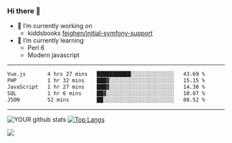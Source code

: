 ### Hi there 👋

- 🔭 I’m currently working on
  - kiddsbooks [feighen/initial-symfony-support](https://github.com/noondaysun/kiddsbooks.com/tree/feighen/initial-symfony-support)
- 🌱 I’m currently learning
  - Perl 6
  - Modern javascript

---
<!--START_SECTION:waka-->

```txt
Vue.js       4 hrs 27 mins   ███████████░░░░░░░░░░░░░░   43.69 %
PHP          1 hr 32 mins    ███▓░░░░░░░░░░░░░░░░░░░░░   15.15 %
JavaScript   1 hr 27 mins    ███▓░░░░░░░░░░░░░░░░░░░░░   14.30 %
SQL          1 hr 6 mins     ██▓░░░░░░░░░░░░░░░░░░░░░░   10.87 %
JSON         52 mins         ██░░░░░░░░░░░░░░░░░░░░░░░   08.52 %
```

<!--END_SECTION:waka-->
---
![YOUR github stats](https://github-readme-stats.vercel.app/api?username=noondaysun&show_icons=true&theme=onedark) [![Top Langs](https://github-readme-stats.vercel.app/api/top-langs/?username=noondaysun&layout=compact&theme=onedark)](https://github.com/anuraghazra/github-readme-stats)

[<img src="https://img.shields.io/badge/linkedin-%230077B5.svg?&style=for-the-badge&logo=linkedin&logoColor=white" />](https://www.linkedin.com/in/feighen-oosterbroek-9630a514a/)

<!--
**noondaysun/noondaysun** is a ✨ _special_ ✨ repository because its `README.md` (this file) appears on your GitHub profile.

Here are some ideas to get you started:

- 🔭 I’m currently working on ...
- 🌱 I’m currently learning ...
- 👯 I’m looking to collaborate on ...
- 🤔 I’m looking for help with ...
- 💬 Ask me about ...
- 📫 How to reach me: ...
- 😄 Pronouns: ...
- ⚡ Fun fact: ...
-->
